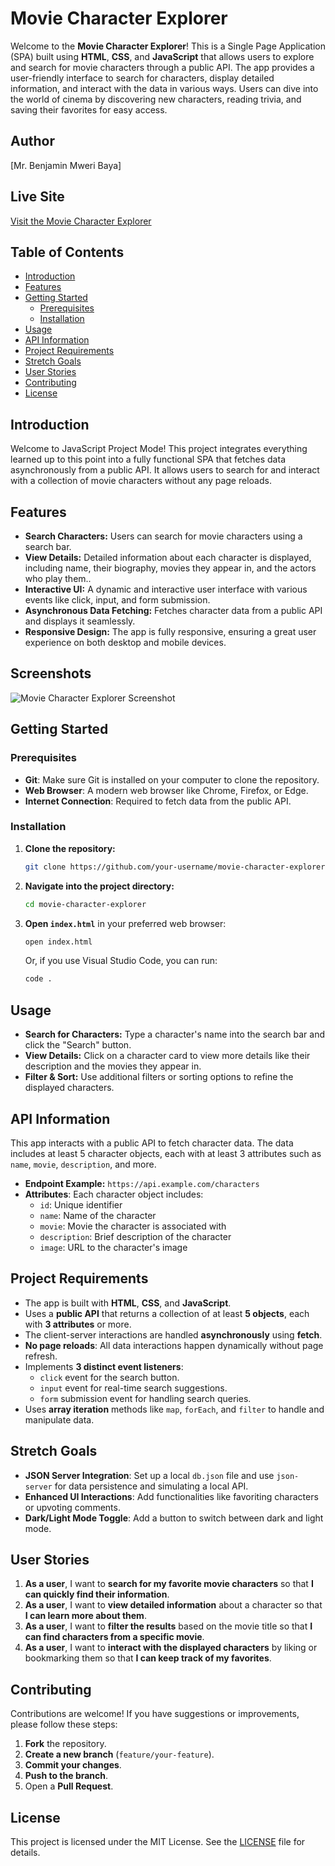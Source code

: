 # Movie Character Explorer

Welcome to the **Movie Character Explorer**! This is a Single Page Application (SPA) built using **HTML**, **CSS**, and **JavaScript** that allows users to explore and search for movie characters through a public API. The app provides a user-friendly interface to search for characters, display detailed information, and interact with the data in various ways. Users can dive into the world of cinema by discovering new characters, reading trivia, and saving their favorites for easy access.

## Author
[Mr. Benjamin Mweri Baya]

## Live Site
[Visit the Movie Character Explorer](https://benjaminmweribaya.github.io/movie-character-explorer/)

## Table of Contents
- [Introduction](#introduction)
- [Features](#features)
- [Getting Started](#getting-started)
  - [Prerequisites](#prerequisites)
  - [Installation](#installation)
- [Usage](#usage)
- [API Information](#api-information)
- [Project Requirements](#project-requirements)
- [Stretch Goals](#stretch-goals)
- [User Stories](#user-stories)
- [Contributing](#contributing)
- [License](#license)

## Introduction
Welcome to JavaScript Project Mode! This project integrates everything learned up to this point into a fully functional SPA that fetches data asynchronously from a public API. It allows users to search for and interact with a collection of movie characters without any page reloads.

## Features
- **Search Characters:** Users can search for movie characters using a search bar.
- **View Details:** Detailed information about each character is displayed, including name, their biography, movies they appear in, and the actors who play them..
- **Interactive UI:** A dynamic and interactive user interface with various events like click, input, and form submission.
- **Asynchronous Data Fetching:** Fetches character data from a public API and displays it seamlessly.
- **Responsive Design:** The app is fully responsive, ensuring a great user experience on both desktop and mobile devices.

## Screenshots
![Movie Character Explorer Screenshot](path/to/screenshot.png)

## Getting Started

### Prerequisites
- **Git**: Make sure Git is installed on your computer to clone the repository.
- **Web Browser**: A modern web browser like Chrome, Firefox, or Edge.
- **Internet Connection**: Required to fetch data from the public API.

### Installation
1. **Clone the repository:**
   ```bash
   git clone https://github.com/your-username/movie-character-explorer.git
   ```
2. **Navigate into the project directory:**
   ```bash
   cd movie-character-explorer
   ```
3. **Open `index.html`** in your preferred web browser:
   ```bash
   open index.html
   ```
   Or, if you use Visual Studio Code, you can run:
   ```bash
   code .
   ```

## Usage
- **Search for Characters:** Type a character's name into the search bar and click the "Search" button.
- **View Details:** Click on a character card to view more details like their description and the movies they appear in.
- **Filter & Sort:** Use additional filters or sorting options to refine the displayed characters.

## API Information
This app interacts with a public API to fetch character data. The data includes at least 5 character objects, each with at least 3 attributes such as `name`, `movie`, `description`, and more.

- **Endpoint Example:** `https://api.example.com/characters`
- **Attributes**: Each character object includes:
  - `id`: Unique identifier
  - `name`: Name of the character
  - `movie`: Movie the character is associated with
  - `description`: Brief description of the character
  - `image`: URL to the character's image

## Project Requirements
- The app is built with **HTML**, **CSS**, and **JavaScript**.
- Uses a **public API** that returns a collection of at least **5 objects**, each with **3 attributes** or more.
- The client-server interactions are handled **asynchronously** using **fetch**.
- **No page reloads**: All data interactions happen dynamically without page refresh.
- Implements **3 distinct event listeners**:
  - `click` event for the search button.
  - `input` event for real-time search suggestions.
  - `form` submission event for handling search queries.
- Uses **array iteration** methods like `map`, `forEach`, and `filter` to handle and manipulate data.

## Stretch Goals
- **JSON Server Integration**: Set up a local `db.json` file and use `json-server` for data persistence and simulating a local API.
- **Enhanced UI Interactions**: Add functionalities like favoriting characters or upvoting comments.
- **Dark/Light Mode Toggle**: Add a button to switch between dark and light mode.

## User Stories
1. **As a user**, I want to **search for my favorite movie characters** so that **I can quickly find their information**.
2. **As a user**, I want to **view detailed information** about a character so that **I can learn more about them**.
3. **As a user**, I want to **filter the results** based on the movie title so that **I can find characters from a specific movie**.
4. **As a user**, I want to **interact with the displayed characters** by liking or bookmarking them so that **I can keep track of my favorites**.

## Contributing
Contributions are welcome! If you have suggestions or improvements, please follow these steps:
1. **Fork** the repository.
2. **Create a new branch** (`feature/your-feature`).
3. **Commit your changes**.
4. **Push to the branch**.
5. Open a **Pull Request**.

## License
This project is licensed under the MIT License. See the [LICENSE](LICENSE) file for details.
